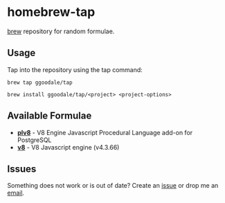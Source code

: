 # homebrew-tap
[brew](https://github.com/mxcl/homebrew/) repository for random formulae.

## Usage  
Tap into the repository using the tap command:

    brew tap ggoodale/tap

    brew install ggoodale/tap/<project> <project-options>

## Available Formulae  
* [**plv8**](https://github.com/plv8/plv8) - V8 Engine Javascript Procedural Language add-on for PostgreSQL
* [**v8**](https://github.com/v8/v8) - V8 Javascript engine (v4.3.66)

## Issues  
Something does not work or is out of date? Create an [issue](https://github.com/ggoodale/homebrew-tap/issues) or drop me an [email](https://github.com/ggoodale).
